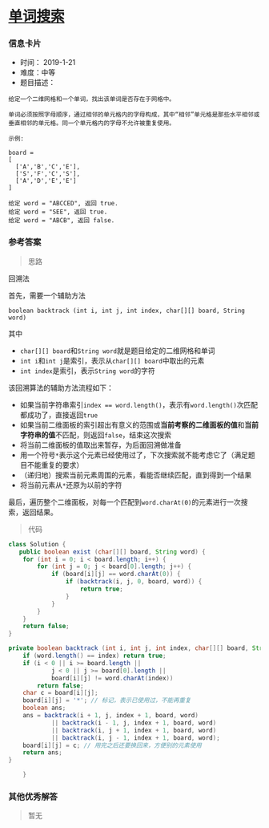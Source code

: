 # [单词搜索](https://leetcode-cn.com/problems/word-search/)

### 信息卡片

- 时间： 2019-1-21
- 难度：中等
- 题目描述：

```
给定一个二维网格和一个单词，找出该单词是否存在于网格中。

单词必须按照字母顺序，通过相邻的单元格内的字母构成，其中“相邻”单元格是那些水平相邻或垂直相邻的单元格。同一个单元格内的字母不允许被重复使用。

示例:

board =
[
  ['A','B','C','E'],
  ['S','F','C','S'],
  ['A','D','E','E']
]

给定 word = "ABCCED", 返回 true.
给定 word = "SEE", 返回 true.
给定 word = "ABCB", 返回 false.
```





### 参考答案

> 思路

回溯法

首先，需要一个辅助方法

`boolean backtrack (int i, int j, int index, char[][] board, String word)`

其中

- `char[][] board`和`String word`就是题目给定的二维网格和单词
- `int i`和`int j`是索引，表示从`char[][] board`中取出的元素
- `int index`是索引，表示`String word`的字符

该回溯算法的辅助方法流程如下：

- 如果当前字符串索引`index == word.length()`，表示有`word.length()`次匹配都成功了，直接返回`true`
- 如果当前二维面板的索引超出有意义的范围或**当前考察的二维面板的值**和**当前字符串的值**不匹配，则返回`false`，结束这次搜索
- 将当前二维面板的值取出来暂存，为后面回溯做准备
- 用一个符号`*`表示这个元素已经使用过了，下次搜索就不能考虑它了（满足题目不能重复的要求）
- （递归地）搜索当前元素周围的元素，看能否继续匹配，直到得到一个结果
- 将当前元素从`*`还原为以前的字符

最后，遍历整个二维面板，对每一个匹配到`word.charAt(0)`的元素进行一次搜索，返回结果。


> 代码

```java
class Solution {
   public boolean exist (char[][] board, String word) {
    for (int i = 0; i < board.length; i++) {
        for (int j = 0; j < board[0].length; j++) {
            if (board[i][j] == word.charAt(0)) {
                if (backtrack(i, j, 0, board, word)) {
                    return true;
                }
            }
        }
    }
    return false;
}

private boolean backtrack (int i, int j, int index, char[][] board, String word) {
    if (word.length() == index) return true;
    if (i < 0 || i >= board.length ||
            j < 0 || j >= board[0].length ||
            board[i][j] != word.charAt(index))
        return false;
    char c = board[i][j];
    board[i][j] = '*'; // 标记，表示已使用过，不能再重复
    boolean ans;
    ans = backtrack(i + 1, j, index + 1, board, word)
            || backtrack(i - 1, j, index + 1, board, word)
            || backtrack(i, j + 1, index + 1, board, word)
            || backtrack(i, j - 1, index + 1, board, word);
    board[i][j] = c; // 用完之后还要换回来，方便别的元素使用
    return ans;
}

    }
```



### 其他优秀解答

> 暂无
